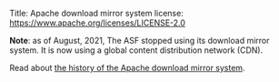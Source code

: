 Title: Apache download mirror system
license: https://www.apache.org/licenses/LICENSE-2.0

**Note**: as of August, 2021, The ASF stopped using its download mirror system. It is now using a global content distribution network (CDN).

Read about <a href="https://apache.org/history/mirror-history.html">the history of the Apache download mirror system</a>.
